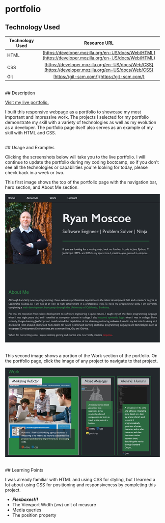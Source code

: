 # portfolio

## Technology Used 

| Technology Used         | Resource URL           | 
| ------------- |:-------------:| 
| HTML    | [https://developer.mozilla.org/en-US/docs/Web/HTML](https://developer.mozilla.org/en-US/docs/Web/HTML) | 
| CSS     | [https://developer.mozilla.org/en-US/docs/Web/CSS](https://developer.mozilla.org/en-US/docs/Web/CSS)      |   
| Git | [https://git-scm.com/](https://git-scm.com/)     |    

<br/>
## Description 

[Visit my live portfolio.](https://rmoscoe.github.io/portfolio/)

I built this responsive webpage as a portfolio to showcase my most important and impressive work. The projects I selected for my portfolio demonstrate my skill with a variety of technologies as well as my evolution as a developer. The portfolio page itself also serves as an example of my skill with HTML and CSS.

<br/>
## Usage and Examples

Clicking the screenshots below will take you to the live portfolio. I will continue to update the portfolio during my coding bootcamp, so if you don't see all the technologies or capabilities you're looking for today, please check back in a week or two.

This first image shows the top of the portfolio page with the navigation bar, hero section, and About Me section.

[![webpage with navigation bar, headshot, and text](./assets/images/PortfolioTop.jpg)](https://rmoscoe.github.io/portfolio/)

<br/>
This second image shows a portion of the Work section of the portfolio. On the portfolio page, click the image of any project to navigate to that project.

[![three rectangles in a row containing images and text overlays](./assets/images/PortfolioWork.jpg)](https://rmoscoe.github.io/portfolio/)

<br/>
## Learning Points 

I was already familiar with HTML and using CSS for styling, but I learned a lot about using CSS for positioning and responsiveness by completing this project.

* ***Flexboxes!!!***
* The Viewport Width (vw) unit of measure
* Media queries 
* The position property
